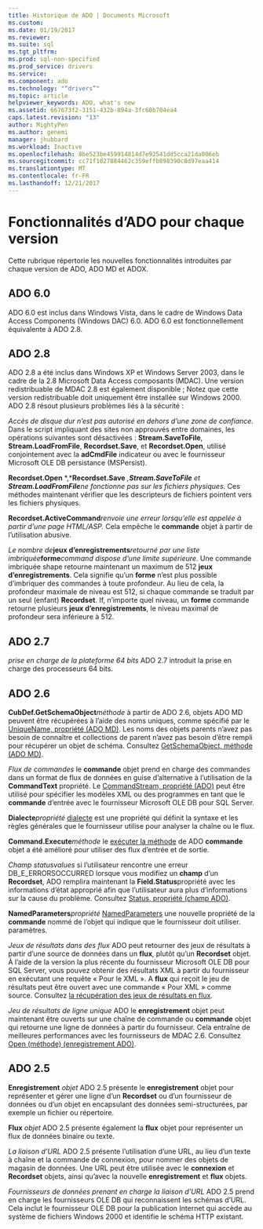```yaml
---
title: Historique de ADO | Documents Microsoft
ms.custom: 
ms.date: 01/19/2017
ms.reviewer: 
ms.suite: sql
ms.tgt_pltfrm: 
ms.prod: sql-non-specified
ms.prod_service: drivers
ms.service: 
ms.component: ado
ms.technology: "“drivers”"
ms.topic: article
helpviewer_keywords: ADO, what's new
ms.assetid: 667673f2-3151-432b-894a-3fc60b704ea4
caps.latest.revision: "13"
author: MightyPen
ms.author: genemi
manager: jhubbard
ms.workload: Inactive
ms.openlocfilehash: 8be523be459914814d7e92541dd5cca21da006eb
ms.sourcegitcommit: cc71f1027884462c359effb898390c8d97eaa414
ms.translationtype: MT
ms.contentlocale: fr-FR
ms.lasthandoff: 12/21/2017
---
```

# <a name="ado-features-for-each-release"></a>Fonctionnalités d’ADO pour chaque version
Cette rubrique répertorie les nouvelles fonctionnalités introduites par chaque version de ADO, ADO MD et ADOX.

## <a name="ado-60"></a>ADO 6.0
 ADO 6.0 est inclus dans Windows Vista, dans le cadre de Windows Data Access Components (Windows DAC) 6.0. ADO 6.0 est fonctionnellement équivalente à ADO 2.8.

## <a name="ado-28"></a>ADO 2.8
 ADO 2.8 a été inclus dans Windows XP et Windows Server 2003, dans le cadre de la 2.8 Microsoft Data Access composants (MDAC). Une version redistribuable de MDAC 2.8 est également disponible ; Notez que cette version redistribuable doit uniquement être installée sur Windows 2000. ADO 2.8 résout plusieurs problèmes liés à la sécurité :

 *Accès de disque dur n’est pas autorisé en dehors d’une zone de confiance.*
Dans le script impliquant des sites non approuvés entre domaines, les opérations suivantes sont désactivées : **Stream.SaveToFile**, **Stream.LoadFromFile**, **Recordset.Save**, et **Recordset.Open**, utilisé conjointement avec la **adCmdFile** indicateur ou avec le fournisseur Microsoft OLE DB persistance (MSPersist).

 **Recordset.Open** *,***Recordset.Save** *,***Stream.SaveToFile** *et* **Stream.LoadFromFile***ne fonctionne pas sur les fichiers physiques.* 
Ces méthodes maintenant vérifier que les descripteurs de fichiers pointent vers les fichiers physiques.

 **Recordset.ActiveCommand***renvoie une erreur lorsqu’elle est appelée à partir d’une page HTML/ASP.* 
Cela empêche le **commande** objet à partir de l’utilisation abusive.

 *Le nombre de***jeux d’enregistrements***retourné par une liste imbriquée***forme***command dispose d’une limite supérieure.* 
Une commande imbriquée shape retourne maintenant un maximum de 512 **jeux d’enregistrements**. Cela signifie qu’un **forme** n’est plus possible d’imbriquer des commandes à toute profondeur. Au lieu de cela, la profondeur maximale de niveau est 512, si chaque commande se traduit par un seul (enfant) **Recordset**. If, n’importe quel niveau, un **forme** commande retourne plusieurs **jeux d’enregistrements**, le niveau maximal de profondeur sera inférieure à 512.

## <a name="ado-27"></a>ADO 2.7
 *prise en charge de la plateforme 64 bits* ADO 2.7 introduit la prise en charge des processeurs 64 bits.

## <a name="ado-26"></a>ADO 2.6
 **CubDef.GetSchemaObject***méthode* à partir de ADO 2.6, objets ADO MD peuvent être récupérées à l’aide des noms uniques, comme spécifié par le [UniqueName, propriété (ADO MD)](../../ado/reference/ado-md-api/uniquename-property-ado-md.md). Les noms des objets parents n’avez pas besoin de connaître et collections de parent n’avez pas besoin d’être rempli pour récupérer un objet de schéma. Consultez [GetSchemaObject, méthode (ADO MD)](../../ado/reference/ado-md-api/getschemaobject-method-ado-md.md).

 *Flux de commandes* le **commande** objet prend en charge des commandes dans un format de flux de données en guise d’alternative à l’utilisation de la **CommandText** propriété. Le [CommandStream, propriété (ADO)](../../ado/reference/ado-api/commandstream-property-ado.md) peut être utilisé pour spécifier les modèles XML ou des programmes en tant que le **commande** d’entrée avec le fournisseur Microsoft OLE DB pour SQL Server.

 **Dialecte***propriété* [dialecte](../../ado/reference/ado-api/dialect-property.md) est une propriété qui définit la syntaxe et les règles générales que le fournisseur utilise pour analyser la chaîne ou le flux.

 **Command.Execute***méthode* le [exécuter la méthode](../../ado/reference/ado-api/execute-method-ado-command.md) de ADO **commande** objet a été amélioré pour utiliser des flux d’entrée et de sortie.

 *Champ statusvalues* si l’utilisateur rencontre une erreur DB_E_ERRORSOCCURRED lorsque vous modifiez un **champ** d’un **Recordset**, ADO remplira maintenant la **Field.Status**propriété avec les informations d’état approprié afin que l’utilisateur aura plus d’informations sur la cause du problème. Consultez [Status, propriété (champ ADO)](../../ado/reference/ado-api/status-property-ado-field.md).

 **NamedParameters***propriété* [NamedParameters](../../ado/reference/ado-api/namedparameters-property-ado.md) une nouvelle propriété de la **commande** nommé de l’objet qui indique que le fournisseur doit utiliser. paramètres.

 *Jeux de résultats dans des flux* ADO peut retourner des jeux de résultats à partir d’une source de données dans un **flux**, plutôt qu’un **Recordset** objet. À l’aide de la version la plus récente du fournisseur Microsoft OLE DB pour SQL Server, vous pouvez obtenir des résultats XML à partir du fournisseur en exécutant une requête « Pour le XML ». A **flux** qui reçoit le jeu de résultats peut être ouvert avec une commande « Pour XML » comme source. Consultez [la récupération des jeux de résultats en flux](../../ado/guide/data/retrieving-resultsets-into-streams.md).

 *Jeu de résultats de ligne unique* ADO le **enregistrement** objet peut maintenant être ouverts sur une chaîne de commande ou **commande** objet qui retourne une ligne de données à partir du fournisseur. Cela entraîne de meilleures performances avec les fournisseurs de MDAC 2.6. Consultez [Open (méthode) (enregistrement ADO)](../../ado/reference/ado-api/open-method-ado-record.md).

## <a name="ado-25"></a>ADO 2.5
 **Enregistrement** *objet* ADO 2.5 présente le **enregistrement** objet pour représenter et gérer une ligne d’un **Recordset** ou d’un fournisseur de données ou d’un objet en encapsulant des données semi-structurées, par exemple un fichier ou répertoire.

 **Flux** *objet* ADO 2.5 présente également la **flux** objet pour représenter un flux de données binaire ou texte.

 *La liaison d’URL* ADO 2.5 présente l’utilisation d’une URL, au lieu d’un texte à chaîne et la commande de connexion, pour nommer des objets de magasin de données. Une URL peut être utilisée avec le **connexion** et **Recordset** objets, ainsi qu’avec la nouvelle **enregistrement** et **flux** objets.

 *Fournisseurs de données prenant en charge la liaison d’URL* ADO 2.5 prend en charge les fournisseurs OLE DB qui reconnaissent les schémas d’URL. Cela inclut le fournisseur OLE DB pour la publication Internet qui accède au système de fichiers Windows 2000 et identifie le schéma HTTP existant.
